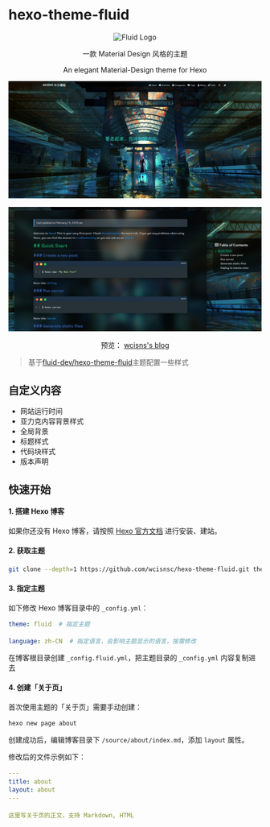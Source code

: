 # hexo-theme-fluid

<p align="center">
  <img alt="Fluid Logo" src="https://avatars2.githubusercontent.com/t/3419353?s=280&v=4" width="128">
</p>

<p align="center">一款 Material Design 风格的主题</p>
<p align="center">An elegant Material-Design theme for Hexo</p>

![cover](./home.jpg)

![cover](./home1.jpg)

<p align="center">
  <span>预览：</span>
  <a href="https://wcisnsc.github.io/">wcisns's blog</a>
</p>

>  基于[fluid-dev/hexo-theme-fluid](https://github.com/fluid-dev/hexo-theme-fluid)主题配置一些样式

## 自定义内容

- 网站运行时间
- 亚力克内容背景样式
- 全局背景
- 标题样式
- 代码块样式
- 版本声明

## 快速开始

#### 1. 搭建 Hexo 博客

如果你还没有 Hexo 博客，请按照 [Hexo 官方文档](https://hexo.io/zh-cn/docs/) 进行安装、建站。

#### 2. 获取主题

```bash
git clone --depth=1 https://github.com/wcisnsc/hexo-theme-fluid.git themes/fluid
```

#### 3. 指定主题

如下修改 Hexo 博客目录中的 `_config.yml`：

```yaml
theme: fluid  # 指定主题

language: zh-CN  # 指定语言，会影响主题显示的语言，按需修改
```

在博客根目录创建 `_config.fluid.yml`，把主题目录的 `_config.yml` 内容复制进去

#### 4. 创建「关于页」

首次使用主题的「关于页」需要手动创建：

```bash
hexo new page about
```

创建成功后，编辑博客目录下 `/source/about/index.md`，添加 `layout` 属性。

修改后的文件示例如下：

```yaml
---
title: about
layout: about
---

这里写关于页的正文，支持 Markdown, HTML
```